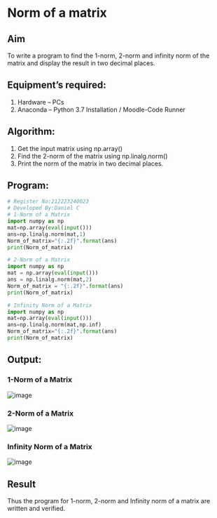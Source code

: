 # Norm of a matrix
## Aim
To write a program to find the 1-norm, 2-norm and infinity norm of the matrix and display the result in two decimal places.
## Equipment’s required:
1.	Hardware – PCs
2.	Anaconda – Python 3.7 Installation / Moodle-Code Runner
## Algorithm:
1. Get the input matrix using np.array()   
2. Find the 2-norm of the matrix using np.linalg.norm()
3. Print the norm of the matrix in two decimal places.
## Program:
```Python
# Register No:212223240023
# Developed By:Daniel C
# 1-Norm of a Matrix
import numpy as np
mat=np.array(eval(input()))
ans=np.linalg.norm(mat,1)
Norm_of_matrix="{:.2f}".format(ans)
print(Norm_of_matrix)

# 2-Norm of a Matrix
import numpy as np
mat = np.array(eval(input()))
ans = np.linalg.norm(mat,2)
Norm_of_matrix = "{:.2f}".format(ans)
print(Norm_of_matrix)

# Infinity Norm of a Matrix
import numpy as np
mat=np.array(eval(input()))
ans=np.linalg.norm(mat,np.inf)
Norm_of_matrix="{:.2f}".format(ans)
print(Norm_of_matrix)
```
## Output:
### 1-Norm of a Matrix
![image](https://github.com/Daniel-christal/Norm-of-a-matrix/assets/145742847/dc4c2414-2848-4671-922b-8c42c876bc66)

### 2-Norm of a Matrix
![image](https://github.com/Daniel-christal/Norm-of-a-matrix/assets/145742847/a5ad857b-dc0d-4088-8b03-61bb51557265)
 
### Infinity Norm of a Matrix 
![image](https://github.com/Daniel-christal/Norm-of-a-matrix/assets/145742847/ae6cd920-3ce0-4369-a1df-d73c126a292a)

## Result
Thus the program for 1-norm, 2-norm and Infinity norm of a matrix are written and verified.
